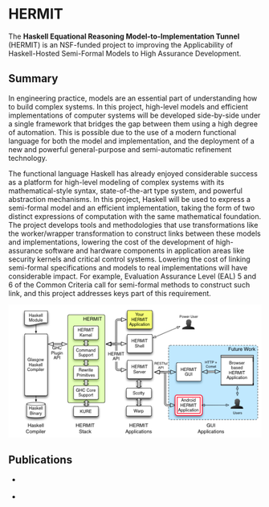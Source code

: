 HERMIT
======

<div class="teaser">

The **Haskell Equational Reasoning Model-to-Implementation Tunnel**
(HERMIT) is an NSF-funded project to improving the Applicability of
Haskell-Hosted Semi-Formal Models to High Assurance Development.

</div>

Summary
-------

In engineering practice, models are an essential part of understanding
how to build complex systems. In this project, high-level models and
efficient implementations of computer systems will be developed
side-by-side under a single framework that bridges the gap between them
using a high degree of automation. This is possible due to the use of a
modern functional language for both the model and implementation, and
the deployment of a new and powerful general-purpose and semi-automatic
refinement technology.

The functional language Haskell has already enjoyed considerable success
as a platform for high-level modeling of complex systems with its
mathematical-style syntax, state-of-the-art type system, and powerful
abstraction mechanisms. In this project, Haskell will be used to express
a semi-formal model and an efficient implementation, taking the form of
two distinct expressions of computation with the same mathematical
foundation. The project develops tools and methodologies that use
transformations like the worker/wrapper transformation to construct
links between these models and implementations, lowering the cost of the
development of high-assurance software and hardware components in
application areas like security kernels and critical control systems.
Lowering the cost of linking semi-formal specifications and models to
real implementations will have considerable impact. For example,
Evaluation Assurance Level (EAL) 5 and 6 of the Common Criteria call for
semi-formal methods to construct such link, and this project addresses
keys part of this requirement.

![](/files/hermit-arch.png)

Publications
------------

* <div class="cite Sculthorpe:13:HERMITinTree"/>
* <div class="cite Farmer:12:HERMITinMachine"/>
